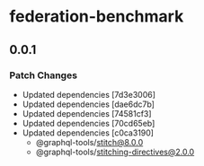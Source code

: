 # federation-benchmark

## 0.0.1
### Patch Changes

- Updated dependencies [7d3e3006]
- Updated dependencies [dae6dc7b]
- Updated dependencies [74581cf3]
- Updated dependencies [70cd65eb]
- Updated dependencies [c0ca3190]
  - @graphql-tools/stitch@8.0.0
  - @graphql-tools/stitching-directives@2.0.0

